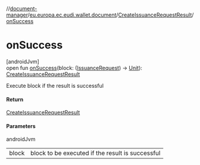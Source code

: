 //[document-manager](../../../index.md)/[eu.europa.ec.eudi.wallet.document](../index.md)/[CreateIssuanceRequestResult](index.md)/[onSuccess](on-success.md)

# onSuccess

[androidJvm]\
open fun [onSuccess](on-success.md)(block: ([IssuanceRequest](../-issuance-request/index.md))
-&gt; [Unit](https://kotlinlang.org/api/latest/jvm/stdlib/kotlin/-unit/index.html)): [CreateIssuanceRequestResult](index.md)

Execute block if the result is successful

#### Return

[CreateIssuanceRequestResult](index.md)

#### Parameters

androidJvm

|       |                                                  |
|-------|--------------------------------------------------|
| block | block to be executed if the result is successful |
